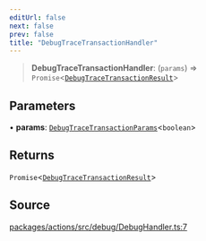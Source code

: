 ```yaml
---
editUrl: false
next: false
prev: false
title: "DebugTraceTransactionHandler"
---
```


> **DebugTraceTransactionHandler**: (`params`) => `Promise`\<[`DebugTraceTransactionResult`](/reference/tevm/actions/type-aliases/debugtracetransactionresult/)\>

## Parameters

• **params**: [`DebugTraceTransactionParams`](/reference/tevm/actions/type-aliases/debugtracetransactionparams/)\<`boolean`\>

## Returns

`Promise`\<[`DebugTraceTransactionResult`](/reference/tevm/actions/type-aliases/debugtracetransactionresult/)\>

## Source

[packages/actions/src/debug/DebugHandler.ts:7](https://github.com/evmts/tevm-monorepo/blob/main/packages/actions/src/debug/DebugHandler.ts#L7)

